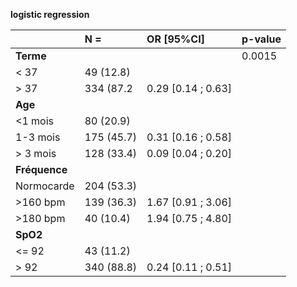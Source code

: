 **logistic regression**

|                   | N =     | OR [95%CI]    |  p-value     |
| :------------     | :--     |  :--          | :--          |
| **Terme**         |         |               | 0.0015       |
| < 37              | 49 (12.8)  |    | |  
| > 37              | 334 (87.2 | 0.29 [0.14 ; 0.63] | |
| **Age**           |          |              |              |
| <1 mois     | 80 (20.9) | | |
| 1-3 mois      | 175 (45.7) | 0.31 [0.16 ; 0.58] | | 
| > 3 mois  | 128 (33.4)  | 0.09 [0.04 ; 0.20]   | | 
| **Fréquence** |   |                         |  |
| Normocarde | 204 (53.3) | |
| >160 bpm | 139 (36.3) | 1.67 [0.91 ; 3.06] | |
| >180 bpm | 40 (10.4) | 1.94 [0.75 ; 4.80] | |
| **SpO2** |        |        |              |              |
| <= 92  | 43 (11.2) | | |
| > 92   | 340 (88.8) | 0.24 [0.11 ; 0.51] | |
